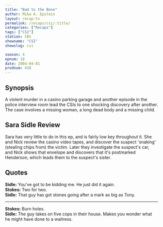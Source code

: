 ```yaml
---
title: "Bad to the Bone"
author: Mika A. Epstein
layout: recap-tv
permalink: /recaps/csi/:title/
categories: ["Recaps"]
tags: ["CSI"]
station: CBS
showname: "CSI"
showslug: csi

season: 4  
epnum: 18
date: 2004-04-01
prodnum: 418  
---
```


## Synopsis

A violent murder in a casino parking garage and another episode in the police interview room lead the CSIs to one shocking discovery after another. The case involves a missing woman, a long dead body and a missing child.

## Sara Sidle Review

Sara has very little to do in this ep, and is fairly low key throughout it. She and Nick review the casino video tapes, and discover the suspect 'snaking' (stealing chips from) the victim. Later they investigate the suspect's car, and Nick shows that envelope and discovers that it's postmarked Henderson, which leads them to the suspect's sister.

## Quotes

**Sidle:** You've got to be kidding me. He just did it again.  
**Stokes:** Two for two.  
**Sidle:** That guy has got stones going after a mark as big as Tony.  

- - -

**Stokes:** Burn holes.  
**Sidle:** The guy takes on five cops in their house. Makes you wonder what he might have done to a waitress.